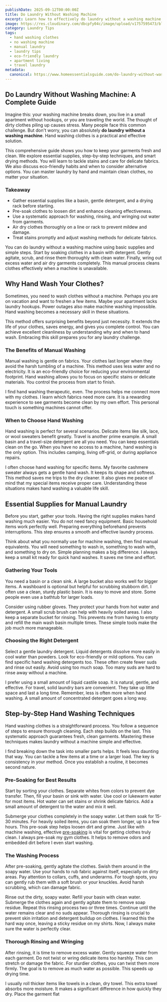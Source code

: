 ```yaml
---
publishDate: 2025-09-12T00:00:00Z
title: Do Laundry Without Washing Machine
excerpt: Learn how to effectively do laundry without a washing machine using simple tools and techniques. This guide covers hand washing, drying, and stain removal tips.
image: https://res.cloudinary.com/dbcpfy04c/image/upload/v1757595473/blog_image_1757595472_zm1jaq.webp
category: Laundry Tips
tags:
  - hand washing clothes
  - no washing machine
  - manual laundry
  - laundry tips
  - eco-friendly laundry
  - apartment living
  - travel laundry
metadata:
  canonical: https://www.homeessentialsguide.com/do-laundry-without-washing-machine
---
```


## Do Laundry Without Washing Machine: A Complete Guide

Imagine this: your washing machine breaks down, you live in a small apartment without hookups, or you are traveling the world. The thought of dirty clothes piling up causes stress. Many people face this common challenge. But don't worry, you can absolutely **do laundry without a washing machine**. Hand washing clothes is a practical and effective solution.

This comprehensive guide shows you how to keep your garments fresh and clean. We explore essential supplies, step-by-step techniques, and smart drying methods. You will learn to tackle stains and care for delicate fabrics. We also discuss eco-friendly habits and when to consider alternative options. You can master laundry by hand and maintain clean clothes, no matter your situation.

### Takeaway

*   Gather essential supplies like a basin, gentle detergent, and a drying rack before starting.
*   Pre-soak clothes to loosen dirt and enhance cleaning effectiveness.
*   Use a systematic approach for washing, rinsing, and wringing out water from garments.
*   Air dry clothes thoroughly on a line or rack to prevent mildew and damage.
*   Treat stains promptly and adjust washing methods for delicate fabrics.

You can do laundry without a washing machine using basic supplies and simple steps. Start by soaking clothes in a basin with detergent. Gently agitate, scrub, and rinse them thoroughly with clean water. Finally, wring out excess water and air dry garments completely. This manual process cleans clothes effectively when a machine is unavailable.

## Why Hand Wash Your Clothes?

Sometimes, you need to wash clothes without a machine. Perhaps you are on vacation and want to freshen a few items. Maybe your apartment lacks laundry hookups. Power outages also make machine washing impossible. Hand washing becomes a necessary skill in these situations.

This method offers surprising benefits beyond just necessity. It extends the life of your clothes, saves energy, and gives you complete control. You can achieve excellent cleanliness by understanding why and when to hand wash. Embracing this skill prepares you for any laundry challenge.

### The Benefits of Manual Washing

Manual washing is gentle on fabrics. Your clothes last longer when they avoid the harsh tumbling of a machine. This method uses less water and no electricity. It is an eco-friendly choice for reducing your environmental footprint. Hand washing allows you to focus on specific stains or delicate materials. You control the process from start to finish.

I find hand washing therapeutic, even. The process helps me connect more with my clothes. I learn which fabrics need more care. It is a rewarding experience to see garments become clean by my own effort. This personal touch is something machines cannot offer.

### When to Choose Hand Washing

Hand washing is perfect for several scenarios. Delicate items like silk, lace, or wool sweaters benefit greatly. Travel is another prime example. A small basin and a travel-size detergent are all you need. You can keep essentials clean on the go. When you have no access to a machine, hand washing is the only option. This includes camping, living off-grid, or during appliance repairs.

I often choose hand washing for specific items. My favorite cashmere sweater always gets a gentle hand wash. It keeps its shape and softness. This method saves me trips to the dry cleaner. It also gives me peace of mind that my special items receive proper care. Understanding these situations makes hand washing a valuable life skill.

## Essential Supplies for Manual Laundry

Before you start, gather your tools. Having the right supplies makes hand washing much easier. You do not need fancy equipment. Basic household items work perfectly well. Preparing everything beforehand prevents interruptions. This step ensures a smooth and effective laundry process.

Think about what you normally use for machine washing, then find manual equivalents. You will need something to wash in, something to wash with, and something to dry on. Simple planning makes a big difference. I always keep a small kit ready for quick hand washes. It saves me time and effort.

### Gathering Your Tools

You need a basin or a clean sink. A large bucket also works well for bigger items. A washboard is optional but helpful for scrubbing stubborn dirt. I often use a clean, sturdy plastic basin. It is easy to move and store. Some people even use a bathtub for larger loads.

Consider using rubber gloves. They protect your hands from hot water and detergent. A small scrub brush can help with heavily soiled areas. I also keep a separate bucket for rinsing. This prevents me from having to empty and refill the main wash basin multiple times. These simple tools make the job much more manageable.

### Choosing the Right Detergent

Select a gentle laundry detergent. Liquid detergents dissolve more easily in cool water than powders. Look for eco-friendly or mild options. You can find specific hand washing detergents too. These often create fewer suds and rinse out easily. Avoid using too much soap. Too many suds are hard to rinse away without a machine.

I prefer using a small amount of liquid castile soap. It is natural, gentle, and effective. For travel, solid laundry bars are convenient. They take up little space and last a long time. Remember, less is often more when hand washing. A small amount of concentrated detergent goes a long way.

## Step-by-Step Hand Washing Techniques

Hand washing clothes is a straightforward process. You follow a sequence of steps to ensure thorough cleaning. Each step builds on the last. This systematic approach guarantees fresh, clean garments. Mastering these techniques makes laundry without a machine simple and effective.

I find breaking down the task into smaller parts helps. It feels less daunting that way. You can tackle a few items at a time or a larger load. The key is consistency in your method. Once you establish a routine, it becomes second nature.

### Pre-Soaking for Best Results

Start by sorting your clothes. Separate whites from colors to prevent dye transfer. Then, fill your basin or sink with water. Use cool or lukewarm water for most items. Hot water can set stains or shrink delicate fabrics. Add a small amount of detergent to the water and mix it well.

Submerge your clothes completely in the soapy water. Let them soak for 15-30 minutes. For heavily soiled items, you can soak them longer, up to a few hours. This pre-soak step helps loosen dirt and grime. Just like with machine washing, effective [pre-soaking](https://homeessentialsguide.com/how-to-pre-soak-laundry-in-washing-machine) is vital for getting clothes truly clean. I always pre-soak my gym clothes. It helps to remove odors and embedded dirt before I even start washing.

### The Washing Process

After pre-soaking, gently agitate the clothes. Swish them around in the soapy water. Use your hands to rub fabric against itself, especially on dirty areas. Pay attention to collars, cuffs, and underarms. For tough spots, you can gently rub them with a soft brush or your knuckles. Avoid harsh scrubbing, which can damage fabric.

Rinse out the dirty, soapy water. Refill your basin with clean water. Submerge the clothes again and gently agitate them to remove soap residue. Repeat this rinsing process two or three times. Continue until the water remains clear and no suds appear. Thorough rinsing is crucial to prevent skin irritation and detergent buildup on clothes. I learned this the hard way once, leaving a sticky residue on my shirts. Now, I always make sure the water is perfectly clear.

### Thorough Rinsing and Wringing

After rinsing, it is time to remove excess water. Gently squeeze water from each garment. Do not twist or wring delicate items too harshly. This can stretch or damage the fabric. For sturdier clothes, you can twist them more firmly. The goal is to remove as much water as possible. This speeds up drying time.

I usually roll thicker items like towels in a clean, dry towel. This extra towel absorbs more moisture. It makes a significant difference in how quickly they dry. Place the garment flat